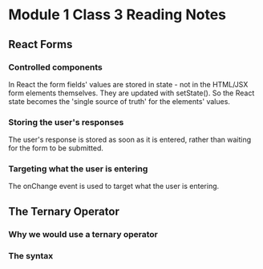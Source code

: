 # Module 1 Class 3 Reading Notes

## React Forms

### Controlled components

In React the form fields' values are stored in state - not in the HTML/JSX form elements themselves. They are updated with setState(). So the React state becomes the 'single source of truth' for the elements' values.

### Storing the user's responses

The user's response is stored as soon as it is entered, rather than waiting for the form to be submitted.

### Targeting what the user is entering

The onChange event is used to target what the user is entering.

## The Ternary Operator

### Why we would use a ternary operator

### The syntax
